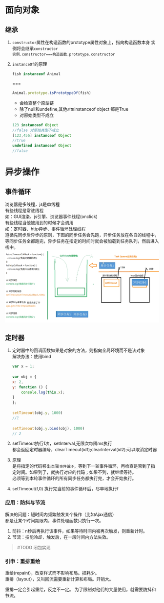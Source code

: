 # 面向对象
## 继承

1. `constructor`属性在构造函数的prototype属性对象上，指向构造函数本身
实例将会继承`constructor`<br>
`实例.constructor===构造函数.prototype.constructor`

2. `instanceOf`的原理
    ```js 
    fish instanceof Animal
    ```
    ===
    ```js 
    Animal.prototype.isPrototypeOf(fish)
    ```
    - 会检查整个原型链
    - 除了null和undefine,其他`对象`instanceof object 都是True
    - 对原始类型不成立
    ```js
    123 instanceof Object
    //false 对原始类型不成立
    [123,456] instanceof Object
    //true
    undefined instanceof Object
    //false
    ```

# 异步操作
## 事件循环
浏览器是多线程，js是单线程<br>
有些线程是常驻线程<br>
如：GUI渲染、js引擎、浏览器事件线程(onclick)
<br>
有些线程当他被用到的时候才会调用<br>
如：定时器、http异步、事件循环处理线程<br>
遵循先同步后异步的原则，下图的同步任务会先跑，异步任务放在各自的线程中，等同步任务全都跑完，异步任务在指定的时间时就会被加载到任务队列，然后进入栈中。
![](imgs/eventloop.png)


## 定时器
1. 定时器中的回调函数如果是对象的方法，则指向全局环境而不是该对象<br>
解决办法：使用bind
    ```js
    var x = 1;

    var obj = {
    x: 2,
    y: function () {
        console.log(this.x);
    }
    };

    setTimeout(obj.y, 1000)
    //1

    setTimeout(obj.y.bind(obj), 1000)
    // 2
    ```

2. setTimeout执行1次，setInterval,无限次每隔ms执行<br>
都会返回定时器编号，clearTimeout(id1);clearInterval(id2);可以取消定时器
3. 原理
    <br>是将指定的代码移出本轮`事件循环`，等到下一轮事件循环，再检查是否到了指定时间。如果到了，就执行对应的代码；如果不到，就继续等待。
    <br>必须等到本轮事件循环的所有同步任务都执行完，才会开始执行。
4. setTimeout(f,0)
    执行完当前的事件循环后，尽早地执行f

### 应用：防抖与节流
解决的问题：短时间内频繁触发某个操作（比如Ajax通信）<br>
都是让某个时间期限内，事件处理函数只执行一次。
1. 防抖：n秒后再执行该事件，如果等待时间内被再次触发，则重新计时。
2. 节流：技能冷却，触发后，在一段时间内方法失效。
>#TODO 闭包实现

### 引申：重排重绘

重绘(repaint)，改变样式而不影响布局。损耗少。<br>
重排（layout），又叫回流需要重新计算和布局。开销大。

重排一定会引起重绘，反之不一定。
为了限制对他们的大量使用，就需要防抖和节流。

